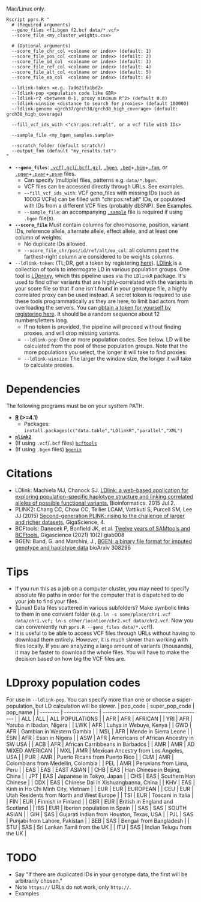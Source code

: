 Mac/Linux only.
```
Rscript pprs.R "
  # (Required arguments)
  --geno_files <f1.bgen f2.bcf data/*.vcf>
  --score_file <my_cluster_weights.csv>

  # (Optional arguments)
  --score_file_chr_col <colname or index> (default: 1)
  --score_file_pos_col <colname or index> (defailt: 2)
  --score_file_id_col  <colname or index> (default: 3)
  --score_file_ref_col <colname or index> (default: 4)
  --score_file_alt_col <colname or index> (default: 5)
  --score_file_ea_col  <colname or index> (default: 6)

  --ldlink-token <e.g. 7ad621fa1bd2>
  --ldlink-pop <population code like GBR>
  --ldlink-r2 <between 0-1, proxy minimum R^2> (default 0.8)
  --ldlink-winsize <distance to search for proxies> (default 100000)
  --ldlink-genome <grch37/grch38/grch38_high_coverage> (default: grch38_high_coverage)

  --fill_vcf_ids_with <"chr:pos:ref:alt", or a vcf file with IDs>

  --sample_file <my_bgen_samples.sample>

  --scratch_folder (default scratch/)
  --output_fnm (default "my_results.txt")
"
```

+ **`--geno_files`**: [`.vcf[.gz]`/`.bcf[.gz]`](https://www.cog-genomics.org/plink/2.0/formats#vcf), [`.bgen`](https://www.cog-genomics.org/plink/2.0/formats#bgen), [`.bed`](https://www.cog-genomics.org/plink/2.0/formats#bed)+[`.bim`](https://www.cog-genomics.org/plink/2.0/formats#bim)+[`.fam`](https://www.cog-genomics.org/plink/2.0/formats#fam), or [`.pgen`](https://www.cog-genomics.org/plink/2.0/formats#pgen)+[`.pvar`](https://www.cog-genomics.org/plink/2.0/formats#pvar)+[`.psam`](https://www.cog-genomics.org/plink/2.0/formats#psam) files.
  - Can specify (multiple) files, patterns e.g. `data/*.bgen`.
  - VCF files can be accessed directly through URLs. See examples.
  - `--fill_vcf_ids_with`: VCF geno_files with missing IDs (such as 1000G VCFs) can be filled with "chr:pos:ref:alt" IDs, or populated with IDs from a different VCF files (probably dbSNP). See Examples.
  - `--sample_file`: an accompanying [`.sample`](https://www.cog-genomics.org/plink/2.0/formats#sample) file is required if using `.bgen` file(s).
+ **`--score_file`** Must contain columns for chromosome, position, variant IDs, reference allele, alternate allele, effect allele, and at least one column of weights.
  - No duplicate IDs allowed.
  - `--score_file_chr/pos/id/ref/alt/ea_col`: all columns past the farthest-right column are considered to be weights columns.
+ `--ldlink-token`: (TL;DR, get a token by registering [here](https://ldlink.nih.gov/?tab=apiaccess)). [LDlink](https://ldlink.nih.gov) is a collection of tools to interrrogate LD in various population groups. One tool is [LDproxy](https://ldlink.nih.gov/?tab=ldproxy), which this pipeline uses via the `LDlinkR` package. It's used to find other variants that are highly-correlated with the variants in your score file so that if one isn't found in your genotype file, a highly correlated proxy can be used instead. A secret token is required to use these tools programmatically as they are here, to limit bad actors from overloading the servers. You can [obtain a token for yourself by registering here](https://ldlink.nih.gov/?tab=apiaccess). It should be a random sequence about 12 numbers/letters long.
  - If no token is provided, the pipeline will proceed without finding proxies, and will drop missing variants.
  - `--ldlink-pop`: One or more population codes. See below. LD will be calculated from the pool of these population groups. Note that the more populations you select, the longer it will take to find proxies.
  - `--ldlink-winsize`: The larger the window size, the longer it will take to calculate proxies.

# Dependencies
The following programs must be on your systtem PATH.
+ **[R](https://cloud.r-project.org/) (>=4.1)**
  - Packages: `install.packages(c("data.table","LDlinkR","parallel","XML")`
+ **[`plink2`](https://www.cog-genomics.org/plink/2.0/)**
+ (If using `.vcf`/`.bcf` files) [`bcftools`](http://samtools.github.io/bcftools/howtos/install.html)
+ (If using `.bgen` files) [`bgenix`](https://enkre.net/cgi-bin/code/bgen/dir?ci=tip)

# Citations
* LDlink: Machiela MJ, Chanock SJ. [LDlink: a web-based application for exploring population-specific haplotype structure and linking correlated alleles of possible functional variants.](http://www.ncbi.nlm.nih.gov/pubmed/?term=26139635) Bioinformatics. 2015 Jul 2.
* PLINK2: Chang CC, Chow CC, Tellier LCAM, Vattikuti S, Purcell SM, Lee JJ (2015) [Second-generation PLINK: rising to the challenge of larger and richer datasets.](https://doi.org/10.1186/s13742-015-0047-8) GigaScience, 4.
* BCFtools: Danecek P, Bonfield JK, et al. [Twelve years of SAMtools and BCFtools.](https://doi.org/10.1093/gigascience/giab008) Gigascience (2021) 10(2):giab008
* BGEN: Band, G. and Marchini, J., [BGEN: a binary file format for imputed genotype and haplotype data](https://doi.org/10.1101/308296) bioArxiv 308296

# Tips
+ If you run this as a job on a computer cluster, you may need to specify absolute file paths in order for the computer that is dispatched to do your job to find your files.
+ (Linux) Data files scattered in various subfolders? Make symbolic links to them in one convient folder (e.g. `ln -s some/place/chr1.vcf data/chr1.vcf; ln-s other/location/chr2.vcf data/chr2.vcf`. Now you can conveniently run `pprs.R --geno_files data/*.vcf`!).
+ It is useful to be able to access VCF files through URLs without having to download them entirely. However, it is much slower than working with files locally. If you are analyzing a large amount of variants (thousands), it may be faster to download the whole files. You will have to make the decision based on how big the VCF files are.

# LDproxy population codes
For use in `--ldlink-pop`. You can specify more than one or choose a super-population, but LD calculation will be slower.
| pop_code | super_pop_code |                                  pop_name |
| -------- | -------------- | ----------------------------------------- |
|      ALL |            ALL |                           ALL POPULATIONS |
|      AFR |            AFR |                                   AFRICAN |
|      YRI |            AFR |                  Yoruba in Ibadan, Nigera |
|      LWK |            AFR |                    Luhya in Webuye, Kenya |
|      GWD |            AFR |                 Gambian in Western Gambia |
|      MSL |            AFR |                     Mende in Sierra Leone |
|      ESN |            AFR |                            Esan in Nigera |
|      ASW |            AFR |   Americans of African Ancestry in SW USA |
|      ACB |            AFR |           African Carribbeans in Barbados |
|      AMR |            AMR |                         AD MIXED AMERICAN |
|      MXL |            AMR |    Mexican Ancestry from Los Angeles, USA |
|      PUR |            AMR |            Puerto Ricans from Puerto Rico |
|      CLM |            AMR |        Colombians from Medellin, Colombia |
|      PEL |            AMR |                 Peruvians from Lima, Peru |
|      EAS |            EAS |                                EAST ASIAN |
|      CHB |            EAS |              Han Chinese in Bejing, China |
|      JPT |            EAS |                  Japanese in Tokyo, Japan |
|      CHS |            EAS |                      Southern Han Chinese |
|      CDX |            EAS |       Chinese Dai in Xishuangbanna, China |
|      KHV |            EAS |         Kinh in Ho Chi Minh City, Vietnam |
|      EUR |            EUR |                                  EUROPEAN |
|      CEU |            EUR | Utah Residents from North and West Europe |
|      TSI |            EUR |                         Toscani in Italia |
|      FIN |            EUR |                        Finnish in Finland |
|      GBR |            EUR |           British in England and Scotland |
|      IBS |            EUR |               Iberian population in Spain |
|      SAS |            SAS |                               SOUTH ASIAN |
|      GIH |            SAS |  Gujarati Indian from Houston, Texas, USA |
|      PJL |            SAS |             Punjabi from Lahore, Pakistan |
|      BEB |            SAS |                   Bengali from Bangladesh |
|      STU |            SAS |              Sri Lankan Tamil from the UK |
|      ITU |            SAS |                 Indian Telugu from the UK |

# TODO
+ Say "If there are duplicated IDs in your genotype data, the first will be arbitrarily chosen."
+ Note `https://` URLs do not work, only `http://`.
+ Examples 
